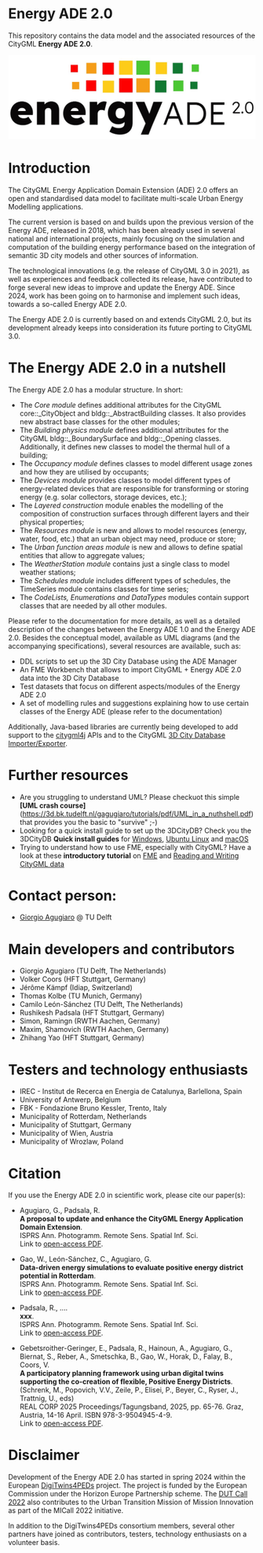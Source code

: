 # Energy ADE 2.0

This repository contains the data model and the associated resources of the CityGML **Energy ADE 2.0**.

![Energy ADE 2.0](logos/energy_ade_2_logo.jpg)

# Introduction

The CityGML Energy Application Domain Extension (ADE) 2.0 offers an open and standardised data model to facilitate multi-scale Urban Energy Modelling applications.

The current version is based on and builds upon the previous version of the Energy ADE, released in 2018, which has been already used in several national and international projects, mainly focusing on the simulation and computation of the building energy performance based on the integration of semantic 3D city models and other sources of information.

The technological innovations (e.g. the release of CityGML 3.0 in 2021), as well as experiences and feedback collected its release, have contributed to forge several new ideas to improve and update the Energy ADE. Since 2024, work has been going on to harmonise and implement such ideas, towards a so-called Energy ADE 2.0.

The Energy ADE 2.0 is currently based on and extends CityGML 2.0, but its development already keeps into consideration its future porting to CityGML 3.0.

# The Energy ADE 2.0 in a nutshell

The Energy ADE 2.0 has a modular structure. In short:
- The *Core module* defines additional attributes for the CityGML core::_CityObject and bldg::_AbstractBuilding classes. It also provides new abstract base classes for the other modules;
- The *Building physics module* defines additional attributes for the CityGML bldg::_BoundarySurface and bldg::_Opening classes. Additionally, it defines new classes to model the thermal hull of a building;
- The *Occupancy module* defines classes to model different usage zones and how they are utilised by occupants;
- The *Devices module* provides classes to model different types of energy-related devices that are responsible for transforming or storing energy (e.g. solar collectors, storage devices, etc.);
- The *Layered construction* module enables the modelling of the composition of construction surfaces through different layers and their physical properties;
- The *Resources module* is new and allows to model resources (energy, water, food, etc.) that an urban object may need, produce or store;
- The *Urban function areas module* is new and allows to define spatial entities that allow to aggregate values;
- The *WeatherStation module* contains just a single class to model weather stations;
- The *Schedules module* includes different types of schedules, the TimeSeries module contains classes for time series;
- The *CodeLists, Enumerations and DataTypes* modules contain support classes that are needed by all other modules.

Please refer to the documentation for more details, as well as a detailed description of the changes between the Energy ADE 1.0 and the Energy ADE 2.0.
Besides the conceptual model, available as UML diagrams (and the accompanying specifications), several resources are available, such as:

- DDL scripts to set up the 3D City Database using the ADE Manager
- An FME Workbench that allows to import CityGML + Energy ADE 2.0 data into the 3D City Database
- Test datasets that focus on different aspects/modules of the Energy ADE 2.0
- A set of modelling rules and suggestions explaining how to use certain classes of the Energy ADE (please refer to the documentation)

Additionally, Java-based libraries are currently being developed to add support to the [citygml4j](https://github.com/citygml4j/citygml4j) APIs and to the CityGML [3D City Database Importer/Exporter](https://github.com/3dcitydb/importer-exporter).

# Further resources

- Are you struggling to understand UML? Please checkuot this simple **[UML crash course]**(https://3d.bk.tudelft.nl/gagugiaro/tutorials/pdf/UML_in_a_nuthshell.pdf) that provides you the basic to "survive" ;-)
- Looking for a quick install guide to set up the 3DCityDB? Check you the 3DCityDB **Quick install guides** for [Windows](https://github.com/tudelft3d/3DCityDB-Tools-for-QGIS/blob/master/manuals/3dcitydb_install/3DCityDB_Suite_QuickInstall_Windows.pdf), [Ubuntu Linux](https://github.com/tudelft3d/3DCityDB-Tools-for-QGIS/blob/master/manuals/3dcitydb_install/3DCityDB_Suite_QuickInstall_Ubuntu.pdf) and [macOS](https://github.com/tudelft3d/3DCityDB-Tools-for-QGIS/blob/master/manuals/3dcitydb_install/3DCityDB_Suite_QuickInstall_macOS.pdf)
- Trying to understand how to use FME, especially with CityGML? Have a look at these **introductory tutorial** on [FME](https://3d.bk.tudelft.nl/gagugiaro/tutorials/pdf/FME_Form_for_beginners.pdf) and [Reading and Writing CityGML data](https://3d.bk.tudelft.nl/gagugiaro/tutorials/pdf/FME_CityGML.pdf)

# Contact person:

- [Giorgio Agugiaro](mailto:g.agugiaro@tudelft.nl) @ TU Delft


# Main developers and contributors 

- Giorgio Agugiaro (TU Delft, The Netherlands)
- Volker Coors (HFT Stuttgart, Germany)
- Jérôme Kämpf (Idiap, Switzerland)
- Thomas Kolbe (TU Munich, Germany)
- Camilo León-Sánchez (TU Delft, The Netherlands)
- Rushikesh Padsala (HFT Stuttgart, Germany)
- Simon, Ramingn (RWTH Aachen, Germany) 
- Maxim, Shamovich (RWTH Aachen, Germany)
- Zhihang Yao (HFT Stuttgart, Germany)

# Testers and technology enthusiasts

- IREC - Institut de Recerca en Energia de Catalunya, Barlellona, Spain
- University of Antwerp, Belgium
- FBK - Fondazione Bruno Kessler, Trento, Italy
- Municipality of Rotterdam, Netherlands
- Municipality of Stuttgart, Germany
- Municipality of Wien, Austria
- Municipality of Wrozlaw, Poland


# Citation

If you use the Energy ADE 2.0 in scientific work, please cite our paper(s):

- Agugiaro, G., Padsala, R.<br/>
**A proposal to update and enhance the CityGML Energy Application Domain Extension**.<br/>
ISPRS Ann. Photogramm. Remote Sens. Spatial Inf. Sci.<br/>
Link to [open-access PDF](https://research.tudelft.nl/files/181225651/978-3-031-43699-4_48.pdf).

- Gao, W., León-Sánchez, C., Agugiaro, G.<br/> 
**Data-driven energy simulations to evaluate positive energy district potential in Rotterdam**.<br/>
ISPRS Ann. Photogramm. Remote Sens. Spatial Inf. Sci.<br/>
Link to [open-access PDF]().

- Padsala, R., ....<br/> 
**xxx**.<br/>
ISPRS Ann. Photogramm. Remote Sens. Spatial Inf. Sci.<br/>
Link to [open-access PDF]().

- Gebetsroither-Geringer, E., Padsala, R., Hainoun, A., Agugiaro, G., Biernat, S., Reber, A., Smetschka, B., Gao, W., Horak, D., Falay, B., Coors, V.<br/>
**A participatory planning framework using urban digital twins supporting the co-creation of flexible, Positive Energy Districts**.<br/>
(Schrenk, M., Popovich, V.V., Zeile, P., Elisei, P., Beyer, C., Ryser, J., Trattnig, U., eds)<br/>
REAL CORP 2025 Proceedings/Tagungsband, 2025, pp. 65-76. Graz, Austria, 14-16 April. ISBN 978-3-9504945-4-9.<br/>
Link to [open-access PDF](https://archive.corp.at/cdrom2025/papers2025/CORP2025_115.pdf).


# Disclaimer

Development of the Energy ADE 2.0 has started in spring 2024 within the European [DigiTwins4PEDs](https://digitwins4peds.eu/) project. The project is funded by the European Commission under the Horizon Europe Partnership scheme. The [DUT Call 2022](https://dutpartnership.eu/funding-opportunities/dut_call_2022/) also contributes to the Urban Transition Mission of Mission Innovation as part of the MICall 2022 initiative.

In addition to the DigiTwins4PEDs consortium members, several other partners have joined as contributors, testers, technology enthusiasts on a volunteer basis.

